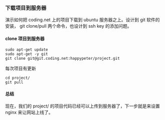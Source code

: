 ### 下载项目到服务器

演示如何把 coding.net 上的项目下载到 ubuntu 服务器之上。设计到 git 软件的安装， git clone/pull 两个命令，也设计到 ssh key 的添加问题。

#### clone 项目到服务器

```
sudo apt-get update
sudo apt-get -y git
git clone git@git.coding.net:happypeter/project.git

```
每次项目有更新

```
cd project/
git pull

```
#### 总结

现在，我们的 project/ 的项目代码已经可以上传到服务器了，下一步就是来设置 nginx 来让网站上线了。
